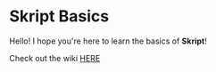 # Skript Basics
Hello! I hope you're here to learn the basics of **Skript**!

Check out the wiki [HERE](https://github.com/Skript-Tutorial/Skript-Basics/wiki)
